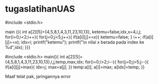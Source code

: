 tugaslatihanUAS
===============
#include <stdio.h>

main (){
int a[2][5]={4,5,8,1,4,3,11,23,10,13}, ketemu=false,idx,x=4,i,j;
for(i=0;i<2;i++){
for(j=0;j<5;j++){
if(a[i][j]==x){
ketemu=false;
}
i++;
if(a[i][j]==x);
idx=i;
printf("ketemu");
printf("\n nilai x berada pada index ke %d",idx);
}}}


#include <stdio.h>
main(){
int a[2][5]={4,5,8,1,4,3,11,23,10,13},i,j,temp,max,idx;
for(i=0;i>2;i--){
for(j=0;j>5;j--){
if(a[i][j]>max){
idx=j;
max=a[j];
}}
temp:a[i];
a[i]=max;
a[idx]=temp;
}}

Maaf telat pak, jaringannya error
